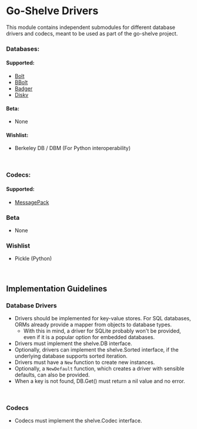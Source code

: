 # Go-Shelve Drivers
This module contains independent submodules for different database drivers and
codecs, meant to be used as part of the go-shelve project.

### Databases:
#### Supported:
- [Bolt](https://pkg.go.dev/github.com/lucmq/go-shelve/driver/db/bolt)
- [BBolt](https://pkg.go.dev/github.com/lucmq/go-shelve/driver/db/bboltd)
- [Badger](https://pkg.go.dev/github.com/lucmq/go-shelve/driver/db/badger)
- [Diskv](https://pkg.go.dev/github.com/lucmq/go-shelve/driver/db/diskv)

#### Beta:
- None

#### Wishlist:
- Berkeley DB / DBM (For Python interoperability)

<br/>

### Codecs:
#### Supported:
- [MessagePack](https://pkg.go.dev/github.com/lucmq/go-shelve/driver/encoding/msgpack)

### Beta
- None

### Wishlist
- Pickle (Python)

<br/>

## Implementation Guidelines
### Database Drivers
- Drivers should be implemented for key-value stores. For SQL databases, ORMs already provide a mapper from objects to database types.
  - With this in mind, a driver for SQLite probably won't be provided, even if it is a popular option for embedded databases.
- Drivers must implement the shelve.DB interface.
- Optionally, drivers can implement the shelve.Sorted interface, if the underlying database supports sorted iteration.
- Drivers must have a `New` function to create new instances.
- Optionally, a `NewDefault` function, which creates a driver with sensible defaults, can also be provided.
- When a key is not found, DB.Get() must return a nil value and no error.

<br/>

### Codecs
- Codecs must implement the shelve.Codec interface.
